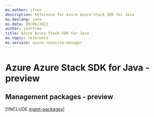 ```yaml
---
ms.author: jfree
description: Reference for Azure Azure Stack SDK for Java
ms.devlang: java
ms.data: 09/06/2022
author: joshfree
title: Azure Azure Stack SDK for Java
ms.topic: reference
ms.service: azure-resource-manager
---
```

# Azure Azure Stack SDK for Java - preview

## Management packages - preview
[!INCLUDE [mgmt-packages](azure-stack-mgmt-index.md)]